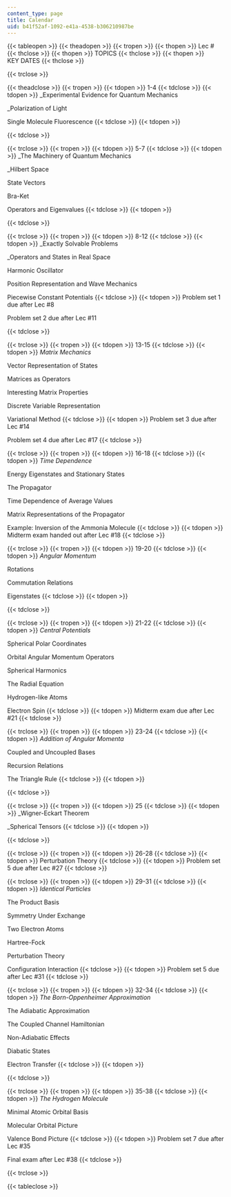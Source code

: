 ```yaml
---
content_type: page
title: Calendar
uid: b41f52af-1092-e41a-4538-b306210987be
---
```


{{< tableopen >}}
{{< theadopen >}}
{{< tropen >}}
{{< thopen >}}
Lec #
{{< thclose >}}
{{< thopen >}}
TOPICS
{{< thclose >}}
{{< thopen >}}
KEY DATES
{{< thclose >}}

{{< trclose >}}

{{< theadclose >}}
{{< tropen >}}
{{< tdopen >}}
1-4
{{< tdclose >}}
{{< tdopen >}}
_Experimental Evidence for Quantum Mechanics  
  
_Polarization of Light  
  
Single Molecule Fluorescence
{{< tdclose >}}
{{< tdopen >}}

{{< tdclose >}}

{{< trclose >}}
{{< tropen >}}
{{< tdopen >}}
5-7
{{< tdclose >}}
{{< tdopen >}}
_The Machinery of Quantum Mechanics  
  
_Hilbert Space  
  
State Vectors  
  
Bra-Ket  
  
Operators and Eigenvalues
{{< tdclose >}}
{{< tdopen >}}

{{< tdclose >}}

{{< trclose >}}
{{< tropen >}}
{{< tdopen >}}
8-12
{{< tdclose >}}
{{< tdopen >}}
_Exactly Solvable Problems  
  
_Operators and States in Real Space  
  
Harmonic Oscillator  
  
Position Representation and Wave Mechanics  
  
Piecewise Constant Potentials
{{< tdclose >}}
{{< tdopen >}}
Problem set 1 due after Lec #8  
  
Problem set 2 due after Lec #11  
  

{{< tdclose >}}

{{< trclose >}}
{{< tropen >}}
{{< tdopen >}}
13-15
{{< tdclose >}}
{{< tdopen >}}
_Matrix Mechanics_  
  
Vector Representation of States  
  
Matrices as Operators  
  
Interesting Matrix Properties  
  
Discrete Variable Representation  
  
Variational Method
{{< tdclose >}}
{{< tdopen >}}
Problem set 3 due after Lec #14  
  
Problem set 4 due after Lec #17
{{< tdclose >}}

{{< trclose >}}
{{< tropen >}}
{{< tdopen >}}
16-18
{{< tdclose >}}
{{< tdopen >}}
_Time Dependence_  
  
Energy Eigenstates and Stationary States  
  
The Propagator  
  
Time Dependence of Average Values  
  
Matrix Representations of the Propagator  
  
Example: Inversion of the Ammonia Molecule
{{< tdclose >}}
{{< tdopen >}}
Midterm exam handed out after Lec #18
{{< tdclose >}}

{{< trclose >}}
{{< tropen >}}
{{< tdopen >}}
19-20
{{< tdclose >}}
{{< tdopen >}}
_Angular Momentum_  
  
Rotations  
  
Commutation Relations  
  
Eigenstates
{{< tdclose >}}
{{< tdopen >}}

{{< tdclose >}}

{{< trclose >}}
{{< tropen >}}
{{< tdopen >}}
21-22
{{< tdclose >}}
{{< tdopen >}}
_Central Potentials_  
  
Spherical Polar Coordinates  
  
Orbital Angular Momentum Operators  
  
Spherical Harmonics  
  
The Radial Equation  
  
Hydrogen-like Atoms  
  
Electron Spin
{{< tdclose >}}
{{< tdopen >}}
Midterm exam due after Lec #21
{{< tdclose >}}

{{< trclose >}}
{{< tropen >}}
{{< tdopen >}}
23-24
{{< tdclose >}}
{{< tdopen >}}
_Addition of Angular Momenta_  
  
Coupled and Uncoupled Bases  
  
Recursion Relations  
  
The Triangle Rule
{{< tdclose >}}
{{< tdopen >}}

{{< tdclose >}}

{{< trclose >}}
{{< tropen >}}
{{< tdopen >}}
25
{{< tdclose >}}
{{< tdopen >}}
_Wigner-Eckart Theorem  
  
_Spherical Tensors
{{< tdclose >}}
{{< tdopen >}}

{{< tdclose >}}

{{< trclose >}}
{{< tropen >}}
{{< tdopen >}}
26-28
{{< tdclose >}}
{{< tdopen >}}
Perturbation Theory
{{< tdclose >}}
{{< tdopen >}}
Problem set 5 due after Lec #27
{{< tdclose >}}

{{< trclose >}}
{{< tropen >}}
{{< tdopen >}}
29-31
{{< tdclose >}}
{{< tdopen >}}
_Identical Particles_  
  
The Product Basis  
  
Symmetry Under Exchange  
  
Two Electron Atoms  
  
Hartree-Fock  
  
Perturbation Theory  
  
Configuration Interaction
{{< tdclose >}}
{{< tdopen >}}
Problem set 5 due after Lec #31
{{< tdclose >}}

{{< trclose >}}
{{< tropen >}}
{{< tdopen >}}
32-34
{{< tdclose >}}
{{< tdopen >}}
_The Born-Oppenheimer Approximation_  
  
The Adiabatic Approximation  
  
The Coupled Channel Hamiltonian  
  
Non-Adiabatic Effects  
  
Diabatic States  
  
Electron Transfer
{{< tdclose >}}
{{< tdopen >}}

{{< tdclose >}}

{{< trclose >}}
{{< tropen >}}
{{< tdopen >}}
35-38
{{< tdclose >}}
{{< tdopen >}}
_The Hydrogen Molecule_  
  
Minimal Atomic Orbital Basis  
  
Molecular Orbital Picture  
  
Valence Bond Picture
{{< tdclose >}}
{{< tdopen >}}
Problem set 7 due after Lec #35  
  
Final exam after Lec #38
{{< tdclose >}}

{{< trclose >}}

{{< tableclose >}}